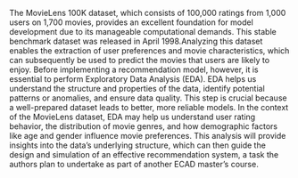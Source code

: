 The MovieLens 100K dataset, which consists of 100,000 ratings from 1,000 users on 1,700 movies, provides an excellent foundation for model development due to its manageable computational demands. This stable benchmark dataset was released in April 1998.Analyzing this dataset enables the extraction of user preferences and movie characteristics, which can subsequently be used to predict the movies
that users are likely to enjoy. Before implementing a recommendation model, however, it is essential to perform Exploratory Data Analysis (EDA). EDA helps us understand the structure and properties of the data, identify potential patterns or anomalies, and ensure data quality. This step is crucial because a well-prepared dataset leads to better, more reliable models. In the context of the MovieLens dataset, EDA may help us understand user rating behavior, the distribution of movie genres, and how demographic factors like age and gender influence movie preferences. This analysis will provide insights into the data’s underlying structure, which can then guide the design and simulation of an effective recommendation system, a task the authors plan to undertake as part of another ECAD master’s course.
